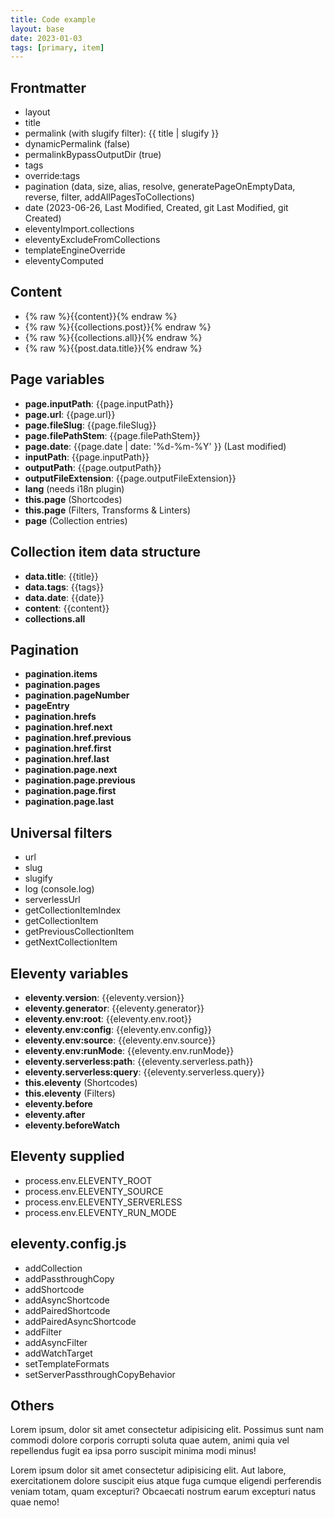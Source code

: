```yaml
---
title: Code example
layout: base
date: 2023-01-03
tags: [primary, item]
---
```


## Frontmatter

- layout
- title
- permalink (with slugify filter): {{ title | slugify }}
- dynamicPermalink (false)
- permalinkBypassOutputDir (true)
- tags
- override:tags
- pagination (data, size, alias, resolve, generatePageOnEmptyData, reverse, filter, addAllPagesToCollections)
- date (2023-06-26, Last Modified, Created, git Last Modified, git Created)
- eleventyImport.collections
- eleventyExcludeFromCollections
- templateEngineOverride
- eleventyComputed

## Content

- {% raw %}{{content}}{% endraw %}
- {% raw %}{{collections.post}}{% endraw %}
- {% raw %}{{collections.all}}{% endraw %}
- {% raw %}{{post.data.title}}{% endraw %}

## Page variables

- **page.inputPath**: {{page.inputPath}}
- **page.url**: {{page.url}}
- **page.fileSlug**: {{page.fileSlug}}
- **page.filePathStem**: {{page.filePathStem}}
- **page.date**: {{page.date | date: '%d-%m-%Y' }} (Last modified)
- **inputPath**: {{page.inputPath}}
- **outputPath**: {{page.outputPath}}
- **outputFileExtension**: {{page.outputFileExtension}}
- **lang** (needs i18n plugin)
- **this.page** (Shortcodes)
- **this.page** (Filters, Transforms & Linters)
- **page** (Collection entries)

## Collection item data structure

- **data.title**: {{title}}
- **data.tags**: {{tags}}
- **data.date**: {{date}}
- **content**: {{content}}
- **collections.all**

## Pagination
- **pagination.items**
- **pagination.pages**
- **pagination.pageNumber**
- **pageEntry**
- **pagination.hrefs**
- **pagination.href.next**
- **pagination.href.previous**
- **pagination.href.first**
- **pagination.href.last**
- **pagination.page.next**
- **pagination.page.previous**
- **pagination.page.first**
- **pagination.page.last**

## Universal filters
- url
- slug
- slugify
- log (console.log)
- serverlessUrl
- getCollectionItemIndex
- getCollectionItem
- getPreviousCollectionItem
- getNextCollectionItem

## Eleventy variables

- **eleventy.version**: {{eleventy.version}}
- **eleventy.generator**: {{eleventy.generator}}
- **eleventy.env:root**: {{eleventy.env.root}}
- **eleventy.env:config**: {{eleventy.env.config}}
- **eleventy.env:source**: {{eleventy.env.source}}
- **eleventy.env:runMode**: {{eleventy.env.runMode}}
- **eleventy.serverless:path**: {{eleventy.serverless.path}}
- **eleventy.serverless:query**: {{eleventy.serverless.query}}
- **this.eleventy** (Shortcodes)
- **this.eleventy** (Filters)
- **eleventy.before**
- **eleventy.after**
- **eleventy.beforeWatch**

## Eleventy supplied

- process.env.ELEVENTY_ROOT
- process.env.ELEVENTY_SOURCE
- process.env.ELEVENTY_SERVERLESS
- process.env.ELEVENTY_RUN_MODE

## eleventy.config.js

- addCollection
- addPassthroughCopy
- addShortcode
- addAsyncShortcode
- addPairedShortcode
- addPairedAsyncShortcode
- addFilter
- addAsyncFilter
- addWatchTarget
- setTemplateFormats
- setServerPassthroughCopyBehavior

## Others

Lorem ipsum, dolor sit amet consectetur adipisicing elit. Possimus sunt nam commodi dolore corporis corrupti soluta quae autem, animi quia vel repellendus fugit ea ipsa porro suscipit minima modi minus!

Lorem ipsum dolor sit amet consectetur adipisicing elit. Aut labore, exercitationem dolore suscipit eius atque fuga cumque eligendi perferendis veniam totam, quam excepturi? Obcaecati nostrum earum excepturi natus quae nemo!
